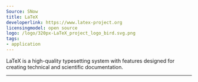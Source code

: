 ```yaml
---
Source: SNow
title: LaTeX
developerlink: https://www.latex-project.org
licensingmodel: open source
logo: /logo/320px-LaTeX_project_logo_bird.svg.png
tags:
- application
---
```

LaTeX is a high-quality typesetting system with features designed for creating technical and scientific documentation. 

---
